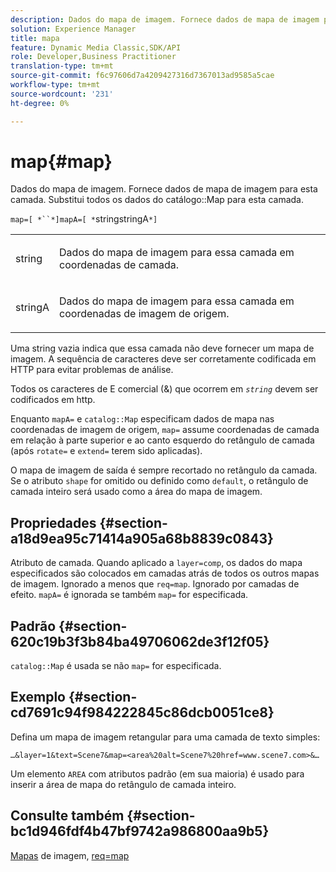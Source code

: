 ```yaml
---
description: Dados do mapa de imagem. Fornece dados de mapa de imagem para esta camada. Substitui todos os dados do Mapa de catálogo para esta camada.
solution: Experience Manager
title: mapa
feature: Dynamic Media Classic,SDK/API
role: Developer,Business Practitioner
translation-type: tm+mt
source-git-commit: f6c97606d7a4209427316d7367013ad9585a5cae
workflow-type: tm+mt
source-wordcount: '231'
ht-degree: 0%

---
```



# map{#map}

Dados do mapa de imagem. Fornece dados de mapa de imagem para esta camada. Substitui todos os dados do catálogo::Map para esta camada.

`map=[ *``*]mapA=[ *`stringstringA`*]`

<table id="simpletable_2E32B25D5F6246A18A8AF817903877ED"> 
 <tr class="strow"> 
  <td class="stentry"> <p><span class="codeph"> <span class="varname"> string</span></span> </p></td> 
  <td class="stentry"> <p>Dados do mapa de imagem para essa camada em coordenadas de camada. </p></td> 
 </tr> 
 <tr class="strow"> 
  <td class="stentry"> <p><span class="codeph"> <span class="varname"> stringA</span></span> </p></td> 
  <td class="stentry"> <p>Dados do mapa de imagem para essa camada em coordenadas de imagem de origem. </p></td> 
 </tr> 
</table>

Uma string vazia indica que essa camada não deve fornecer um mapa de imagem. A sequência de caracteres deve ser corretamente codificada em HTTP para evitar problemas de análise.

Todos os caracteres de E comercial (&amp;) que ocorrem em *`string`* devem ser codificados em http.

Enquanto `mapA=` e `catalog::Map` especificam dados de mapa nas coordenadas de imagem de origem, `map=` assume coordenadas de camada em relação à parte superior e ao canto esquerdo do retângulo de camada (após `rotate=` e `extend=` terem sido aplicadas).

O mapa de imagem de saída é sempre recortado no retângulo da camada. Se o atributo `shape` for omitido ou definido como `default`, o retângulo de camada inteiro será usado como a área do mapa de imagem.

## Propriedades {#section-a18d9ea95c71414a905a68b8839c0843}

Atributo de camada. Quando aplicado a `layer=comp`, os dados do mapa especificados são colocados em camadas atrás de todos os outros mapas de imagem. Ignorado a menos que `req=map`. Ignorado por camadas de efeito. `mapA=` é ignorada se também  `map=` for especificada.

## Padrão {#section-620c19b3f3b84ba49706062de3f12f05}

`catalog::Map` é usada se não  `map=` for especificada.

## Exemplo {#section-cd7691c94f984222845c86dcb0051ce8}

Defina um mapa de imagem retangular para uma camada de texto simples:

`…&layer=1&text=Scene7&map=<area%20alt=Scene7%20href=www.scene7.com>&…`

Um elemento `AREA` com atributos padrão (em sua maioria) é usado para inserir a área de mapa do retângulo de camada inteiro.

## Consulte também {#section-bc1d946fdf4b47bf9742a986800aa9b5}

[Mapas](../../../../../is-api/http-ref/image-serving-api-ref/c-http-protocol-reference/c-syntax-and-features/r-image-maps.md#reference-ff7d1bac2a064104b0c508a81316fdab) de imagem,  [req=map](../../../../../is-api/http-ref/image-serving-api-ref/c-http-protocol-reference/c-command-reference/r-req/r-req.md#reference-907cdb4a97034db7ad94695f25552e76)
